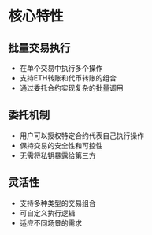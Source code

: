 # 核心特性

## 批量交易执行
   - 在单个交易中执行多个操作
   - 支持ETH转账和代币转账的组合
   - 通过委托合约实现复杂的批量调用

## 委托机制
   - 用户可以授权特定合约代表自己执行操作
   - 保持交易的安全性和可控性
   - 无需将私钥暴露给第三方

## 灵活性
   - 支持多种类型的交易组合
   - 可自定义执行逻辑
   - 适应不同场景的需求 